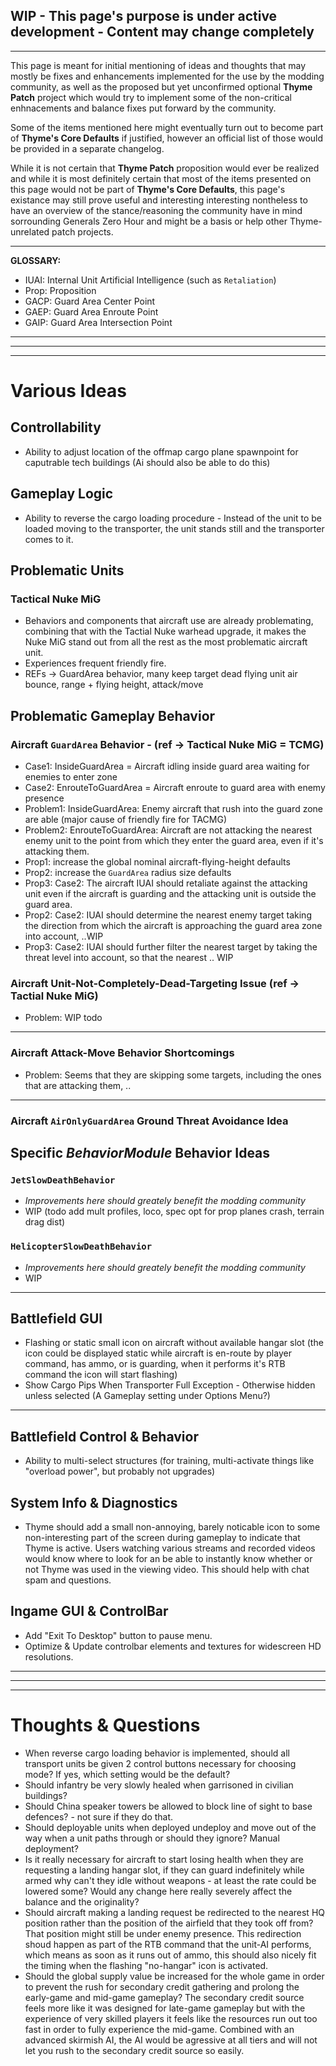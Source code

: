 ## WIP - This page's purpose is under active development - Content may change completely

***

This page is meant for initial mentioning of ideas and thoughts that may mostly be fixes and enhancements implemented for the use by the modding community, as well as the proposed but yet unconfirmed optional **Thyme Patch** project which would try to implement some of the non-critical enhnacements and balance fixes put forward by the community. 

Some of the items mentioned here might eventually turn out to become part of **Thyme's Core Defaults** if justified, however an official list of those would be provided in a separate changelog.

While it is not certain that **Thyme Patch** proposition would ever be realized and while it is most definitely certain that most of the items presented on this page would not be part of **Thyme's Core Defaults**, this page's existance may still prove useful and interesting interesting nontheless to have an overview of the stance/reasoning the community have in mind sorrounding Generals Zero Hour and might be a basis or help other Thyme-unrelated patch projects.


***

**GLOSSARY:**

* IUAI: Internal Unit Artificial Intelligence (such as `Retaliation`)
* Prop: Proposition
* GACP: Guard Area Center Point
* GAEP: Guard Area Enroute Point
* GAIP: Guard Area Intersection Point

***
***
***

# **Various Ideas**

## **Controllability**
* Ability to adjust location of the offmap cargo plane spawnpoint for caputrable tech buildings (Ai should also be able to do this)

## **Gameplay Logic**
* Ability to reverse the cargo loading procedure - Instead of the unit to be loaded moving to the transporter, the unit stands still and the transporter comes to it.

## **Problematic Units**
### Tactical Nuke MiG 
* Behaviors and components that aircraft use are already problemating, combining that with the Tactial Nuke warhead upgrade, it makes the Nuke MiG stand out from all the rest as the most problematic aircraft unit.
* Experiences frequent friendly fire.
* REFs -> GuardArea behavior, many keep target dead flying unit air bounce, range + flying height, attack/move

## **Problematic Gameplay Behavior**
### Aircraft `GuardArea` Behavior - (ref -> Tactical Nuke MiG = TCMG)
* Case1: InsideGuardArea = Aircraft idling inside guard area waiting for enemies to enter zone
* Case2: EnrouteToGuardArea = Aircraft enroute to guard area with enemy presence
* Problem1: InsideGuardArea: Enemy aircraft that rush into the guard zone are able (major cause of friendly fire for TACMG)
* Problem2: EnrouteToGuardArea: Aircraft are not attacking the nearest enemy unit to the point from which they enter the guard area, even if it's attacking them.
* Prop1: increase the global nominal aircraft-flying-height defaults
* Prop2: increase the `GuardArea` radius size defaults
* Prop3: Case2: The aircraft IUAI should retaliate against the attacking unit even if the aircraft is guarding and the attacking unit is outside the guard area.
* Prop2: Case2: IUAI should determine the nearest enemy target taking the direction from which the aircraft is approaching the guard area zone into account, ..WIP
* Prop3: Case2: IUAI should further filter the nearest target by taking the threat level into account, so that the nearest .. WIP


### Aircraft Unit-Not-Completely-Dead-Targeting Issue (ref -> Tactial Nuke MiG)
* Problem: WIP todo

***

### Aircraft Attack-Move Behavior Shortcomings
* Problem: Seems that they are skipping some targets, including the ones that are attacking them, ..

***

### Aircraft `AirOnlyGuardArea` Ground Threat Avoidance Idea

## **Specific _BehaviorModule_ Behavior Ideas**
### `JetSlowDeathBehavior` 
* _Improvements here should greately benefit the modding community_
* WIP (todo add mult profiles, loco, spec opt for prop planes crash, terrain drag dist)

### `HelicopterSlowDeathBehavior`
* _Improvements here should greately benefit the modding community_
* WIP

***

## Battlefield GUI
* Flashing or static small icon on aircraft without available hangar slot (the icon could be displayed static while aircraft is en-route by player command, has ammo, or is guarding, when it performs it's RTB command the icon will start flashing)
* Show Cargo Pips When Transporter Full Exception - Otherwise hidden unless selected (A Gameplay setting under Options Menu?)

***

## Battlefield Control & Behavior
* Ability to multi-select structures (for training, multi-activate things like "overload power", but probably not upgrades) 

## System Info & Diagnostics
* Thyme should add a small non-annoying, barely noticable icon to some non-interesting part of the screen during gameplay to indicate that Thyme is active. Users watching various streams and recorded videos would know where to look for an be able to instantly know whether or not Thyme was used in the viewing video. This should help with chat spam and questions.

## Ingame GUI & ControlBar
* Add "Exit To Desktop" button to pause menu.
* Optimize & Update controlbar elements and textures for widescreen HD resolutions.

***
***
***

# **Thoughts & Questions**
* When reverse cargo loading behavior is implemented, should all transport units be given 2 control buttons necessary for choosing mode? If yes, which setting would be the default?
* Should infantry be very slowly healed when garrisoned in civilian buildings?
* Should China speaker towers be allowed to block line of sight to base defences? - not sure if they do that.
* Should deployable units when deployed undeploy and move out of the way when a unit paths through or should they ignore? Manual deployment?
* Is it really necessary for aircraft to start losing health when they are requesting a landing hangar slot, if they can guard indefinitely while armed why can't they idle without weapons - at least the rate could be lowered some? Would any change here really severely affect the balance and the originality?
* Should aircraft making a landing request be redirected to the nearest HQ position rather than the position of the airfield that they took off from? That position might still be under enemy presence. This redirection shoud happen as part of the RTB command that the unit-AI performs, which means as soon as it runs out of ammo, this should also nicely fit the timing when the flashing "no-hangar" icon is activated.
* Should the global supply value be increased for the whole game in order to prevent the rush for secondary credit gathering and prolong the early-game and mid-game gameplay? The secondary credit source feels more like it was designed for late-game gameplay but with the experience of very skilled players it feels like the resources run out too fast in order to fully experience the mid-game. Combined with an advanced skirmish AI, the AI would be agressive at all tiers and will not let you rush to the secondary credit source so easily.
